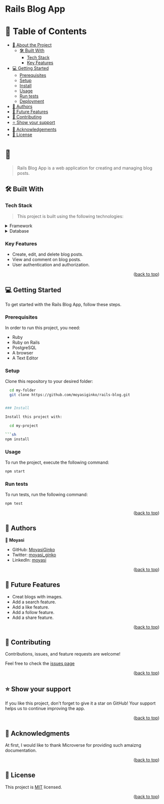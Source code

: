 <a name="readme-top"></a>

  <h1><b>Rails Blog App</b></h1>

</div>

# 📗 Table of Contents

- [📖 About the Project](#about-project)
  - [🛠 Built With](#built-with)
    - [Tech Stack](#tech-stack)
    - [Key Features](#key-features)
- [💻 Getting Started](#getting-started)
  - [Prerequisites](#prerequisites)
  - [Setup](#setup)
  - [Install](#install)
  - [Usage](#usage)
  - [Run tests](#run-tests)
  - [Deployment](#deployment)
- [👥 Authors](#authors)
- [🔭 Future Features](#future-features)
- [🤝 Contributing](#contributing)
- [⭐️ Show your support](#support)
- [🙏 Acknowledgements](#acknowledgements)
- [📝 License](#license)

# 📖 <a name="about-project"></a>

> Rails Blog App is a web application for creating and managing blog posts.

## 🛠 Built With <a name="built-with"></a>

### Tech Stack <a name="tech-stack"></a>

> This project is built using the following technologies:

<details>
  <summary>Framework</summary>
  <ul>
    <li><a href="https://rubyonrails.org/">Ruby on Rails</a></li>
  </ul>
</details>

<details>
<summary>Database</summary>
  <ul>
    <li><a href="https://www.postgresql.org/">PostgreSQL</a></li>
  </ul>
</details>

### Key Features <a name="key-features"></a>

- Create, edit, and delete blog posts.
- View and comment on blog posts.
- User authentication and authorization.

<p align="right">(<a href="#readme-top">back to top</a>)</p>

## 💻 Getting Started <a name="getting-started"></a>

To get started with the Rails Blog App, follow these steps.

### Prerequisites

In order to run this project, you need:

- Ruby
- Ruby on Rails
- PostgreSQL
- A browser
- A Text Editor

### Setup

Clone this repository to your desired folder:

```sh
  cd my-folder
  git clone https://github.com/moyasiginko/rails-blog.git


### Install

Install this project with:

  cd my-project

```sh
npm install 
```

### Usage

To run the project, execute the following command:

```sh
npm start
```

### Run tests

To run tests, run the following command:

```sh
npm test
```

<p align="right">(<a href="#readme-top">back to top</a>)</p>

## 👥 Authors <a name="authors"></a>

👤 **Moyasi**

- GitHub: [MoyasiGinko](https://github.com/MoyasiGinko)
- Twitter: [moyasi_ginko](https://twitter.com/moyasi_ginko)
- LinkedIn: [moyasi](https://www.linkedin.com/in/moyasi)

<p align="right">(<a href="#readme-top">back to top</a>)</p>

## 🔭 Future Features <a name="future-features"></a>

- Creat blogs with images.
- Add a search feature.
- Add a like feature.
- Add a follow feature.
- Add a share feature.

<p align="right">(<a href="#readme-top">back to top</a>)</p>

## 🤝 Contributing <a name="contributing"></a>

Contributions, issues, and feature requests are welcome!

Feel free to check the [issues page](https://github.com/MoyasiGinko/rails-blog/issues)

<p align="right">(<a href="#readme-top">back to top</a>)</p>

## ⭐️ Show your support <a name="support"></a>

If you like this project, don't forget to give it a star on GitHub! Your support helps us to continue improving the app.

<p align="right">(<a href="#readme-top">back to top</a>)</p>

## 🙏 Acknowledgments <a name="acknowledgements"></a>

At first, I would like to thank Microverse for providing such amaizng documentation.

<p align="right">(<a href="#readme-top">back to top</a>)</p>

## 📝 License <a name="license"></a>

This project is [MIT](./LICENSE) licensed.

<p align="right">(<a href="#readme-top">back to top</a>)</p>
